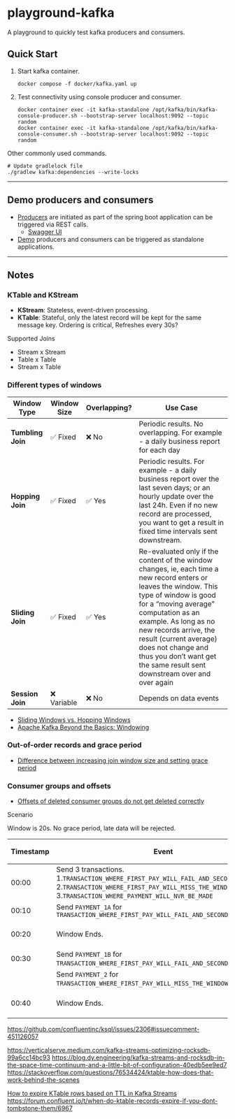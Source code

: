 # playground-kafka

A playground to quickly test kafka producers and consumers.

## Quick Start

1. Start kafka container.
   ```shell
   docker compose -f docker/kafka.yaml up
   ```
2. Test connectivity using console producer and consumer.
   ```shell
   docker container exec -it kafka-standalone /opt/kafka/bin/kafka-console-producer.sh --bootstrap-server localhost:9092 --topic random
   docker container exec -it kafka-standalone /opt/kafka/bin/kafka-console-consumer.sh --bootstrap-server localhost:9092 --topic random
   ```

Other commonly used commands.
```shell
# Update gradlelock file
./gradlew kafka:dependencies --write-locks
```

---

## Demo producers and consumers 

- [Producers](playground/kafka/src/main/java/com/example/playground/kafka/producer) are initiated as part of the spring boot application can be triggered via REST calls.
  - [Swagger UI](http://localhost:8080/swagger-ui/index.html#/)
- [Demo](playground/kafka/src/main/java/com/example/playground/kafka/demo) producers and consumers can be triggered as standalone applications.

---

## Notes 

### KTable and KStream

- **KStream**: Stateless, event-driven processing.
- **KTable**: Stateful, only the latest record will be kept for the same message key. Ordering is critical, Refreshes every 30s?

Supported Joins
- Stream x Stream
- Table x Table
- Stream x Table

### Different types of windows

| Window Type       | Window Size | Overlapping? | Use Case                                                                                                                                                                                                                                                                                                                                                     |
|-------------------|-------------|--------------|--------------------------------------------------------------------------------------------------------------------------------------------------------------------------------------------------------------------------------------------------------------------------------------------------------------------------------------------------------------|
| **Tumbling Join** | ✅ Fixed     | ❌ No         | Periodic results. No overlapping. For example - a daily business report for each day                                                                                                                                                                                                                                                                         |
| **Hopping Join**  | ✅ Fixed     | ✅ Yes        | Periodic results. For example - a daily business report over the last seven days; or an hourly update over the last 24h. Even if no new record are processed, you want to get a result in fixed time intervals sent downstream.                                                                                                                              |
| **Sliding Join**  | ✅ Fixed     | ✅ Yes        | Re-evaluated only if the content of the window changes, ie, each time a new record enters or leaves the window. This type of window is good for a “moving average” computation as an example. As long as no new records arrive, the result (current average) does not change and thus you don’t want get the same result sent downstream over and over again |
| **Session Join**  | ❌ Variable  | ❌ No         | Depends on data events                                                                                                                                                                                                                                                                                                                                       |

- [Sliding Windows vs. Hopping Windows](https://forum.confluent.io/t/sliding-windows-vs-hopping-windows/882)
- [Apache Kafka Beyond the Basics: Windowing](https://www.confluent.io/blog/windowing-in-kafka-streams/)

### Out-of-order records and grace period
- [Difference between increasing join window size and setting grace period](https://stackoverflow.com/a/73539852)

### Consumer groups and offsets 
- [Offsets of deleted consumer groups do not get deleted correctly](https://lists.apache.org/thread/rd3q2j3gxl31z5hhctzclqwbk0bhkc3w)

Scenario

Window is 20s. No grace period, late data will be rejected.

| Timestamp | Event                                                                                                                                                                                             | `TRANSACTION_WHERE_`<br>`FIRST_PAY_WILL_FAIL_AND_`<br>`SECOND_WILL_PASS` | `TRANSACTION_WHERE_`<br>`FIRST_PAY_WILL_MISS_THE_WINDOW`         | `TRANSACTION_WHERE_`<br>`PAYMENT_WILL_NVR_BE_MADE` |
|-----------|---------------------------------------------------------------------------------------------------------------------------------------------------------------------------------------------------|--------------------------------------------------------------------------|------------------------------------------------------------------|----------------------------------------------------|
| 00:00     | Send 3 transactions.<br> 1.`TRANSACTION_WHERE_FIRST_PAY_WILL_FAIL_AND_SECOND_WILL_PASS`<br>2.`TRANSACTION_WHERE_FIRST_PAY_WILL_MISS_THE_WINDOW`<br>3.`TRANSACTION_WHERE_PAYMENT_WILL_NVR_BE_MADE` |                                                                          |                                                                  |                                                    |
| 00:10     | Send `PAYMENT_1A` for `TRANSACTION_WHERE_FIRST_PAY_WILL_FAIL_AND_SECOND_WILL_PASS`                                                                                                                |                                                                          |                                                                  |                                                    |
| 00:20     | Window Ends.                                                                                                                                                                                      | Expects to be joined with  <br> `PAYMENT_1A` and send to downstream      | Re-drive to a retry / DLQ topic or a Global KTable               | Re-drive to a retry / DLQ topic or a Global KTable |
| 00:30     | Send `PAYMENT_1B` for `TRANSACTION_WHERE_FIRST_PAY_WILL_FAIL_AND_SECOND_WILL_PASS`.                                                                                                               |                                                                          |                                                                  |                                                    |
|           | Send `PAYMENT_2` for `TRANSACTION_WHERE_FIRST_PAY_WILL_MISS_THE_WINDOW`.                                                                                                                          |                                                                          |                                                                  |                                                    |
| 00:40     | Window Ends.                                                                                                                                                                                      | Expects to be joined with `PAYMENT_1B` and **update** to downstream      | Expects to be joined with `PAYMENT_2` and **send** to downstream | Stay in the retry / DLQ topic or a Global KTable   |

https://github.com/confluentinc/ksql/issues/2306#issuecomment-451126057


https://verticalserve.medium.com/kafka-streams-optimizing-rocksdb-99a6cc14bc93
https://blog.dy.engineering/kafka-streams-and-rocksdb-in-the-space-time-continuum-and-a-little-bit-of-configuration-40edb5ee9ed7
https://stackoverflow.com/questions/76534424/ktable-how-does-that-work-behind-the-scenes

[How to expire KTable rows based on TTL in Kafka Streams](https://developer.confluent.io/confluent-tutorials/schedule-ktable-ttl/kstreams/)
https://forum.confluent.io/t/when-do-ktable-records-expire-if-you-dont-tombstone-them/6967